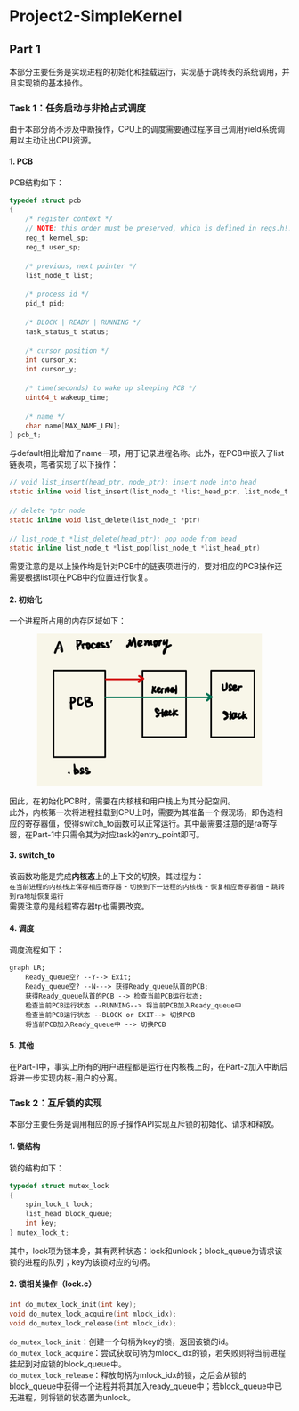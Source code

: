 # Project2-SimpleKernel
## Part 1
本部分主要任务是实现进程的初始化和挂载运行，实现基于跳转表的系统调用，并且实现锁的基本操作。

### Task 1：任务启动与非抢占式调度
由于本部分尚不涉及中断操作，CPU上的调度需要通过程序自己调用yield系统调用以主动让出CPU资源。
#### 1. PCB
PCB结构如下：  
```C
typedef struct pcb
{
    /* register context */
    // NOTE: this order must be preserved, which is defined in regs.h!!
    reg_t kernel_sp;
    reg_t user_sp;

    /* previous, next pointer */
    list_node_t list;

    /* process id */
    pid_t pid;

    /* BLOCK | READY | RUNNING */
    task_status_t status;

    /* cursor position */
    int cursor_x;
    int cursor_y;

    /* time(seconds) to wake up sleeping PCB */
    uint64_t wakeup_time;

    /* name */
    char name[MAX_NAME_LEN];
} pcb_t;
```
与default相比增加了name一项，用于记录进程名称。此外，在PCB中嵌入了list链表项，笔者实现了以下操作：  
```C
// void list_insert(head_ptr, node_ptr): insert node into head
static inline void list_insert(list_node_t *list_head_ptr, list_node_t *list_node_ptr)

// delete *ptr node
static inline void list_delete(list_node_t *ptr)

// list_node_t *list_delete(head_ptr): pop node from head
static inline list_node_t *list_pop(list_node_t *list_head_ptr)
```
需要注意的是以上操作均是针对PCB中的链表项进行的，要对相应的PCB操作还需要根据list项在PCB中的位置进行恢复。  

#### 2. 初始化
一个进程所占用的内存区域如下：  
<center><img src="pic/ac706ae03c8ae5d0f020f54faa6c4d6.jpg" width="80%"></center>  

因此，在初始化PCB时，需要在内核栈和用户栈上为其分配空间。  
此外，内核第一次将进程挂载到CPU上时，需要为其准备一个假现场，即伪造相应的寄存器值，使得switch_to函数可以正常运行。其中最需要注意的是ra寄存器，在Part-1中只需令其为对应task的entry_point即可。  

#### 3. switch_to
该函数功能是完成**内核态**上的上下文的切换。其过程为：  
`在当前进程的内核栈上保存相应寄存器` - `切换到下一进程的内核栈` - `恢复相应寄存器值` - `跳转到ra地址恢复运行`  
需要注意的是线程寄存器tp也需要改变。  

#### 4. 调度
调度流程如下：
```mermaid
graph LR;
    Ready_queue空? --Y--> Exit;
    Ready_queue空? --N---> 获得Ready_queue队首的PCB;
    获得Ready_queue队首的PCB --> 检查当前PCB运行状态;
    检查当前PCB运行状态 --RUNNING--> 将当前PCB加入Ready_queue中
    检查当前PCB运行状态 --BLOCK or EXIT--> 切换PCB
    将当前PCB加入Ready_queue中 --> 切换PCB
```

#### 5. 其他
在Part-1中，事实上所有的用户进程都是运行在内核栈上的，在Part-2加入中断后将进一步实现内核-用户的分离。

### Task 2：互斥锁的实现
本部分主要任务是调用相应的原子操作API实现互斥锁的初始化、请求和释放。

#### 1. 锁结构
锁的结构如下：
```C
typedef struct mutex_lock
{
    spin_lock_t lock;
    list_head block_queue;
    int key;
} mutex_lock_t;
```
其中，lock项为锁本身，其有两种状态：lock和unlock；block_queue为请求该锁的进程的队列；key为该锁对应的句柄。  

#### 2. 锁相关操作（lock.c）
```C
int do_mutex_lock_init(int key);
void do_mutex_lock_acquire(int mlock_idx);
void do_mutex_lock_release(int mlock_idx);
```
`do_mutex_lock_init`：创建一个句柄为key的锁，返回该锁的id。  
`do_mutex_lock_acquire`：尝试获取句柄为mlock_idx的锁，若失败则将当前进程挂起到对应锁的block_queue中。  
`do_mutex_lock_release`：释放句柄为mlock_idx的锁，之后会从锁的block_queue中获得一个进程并将其加入ready_queue中；若block_queue中已无进程，则将锁的状态置为unlock。  
